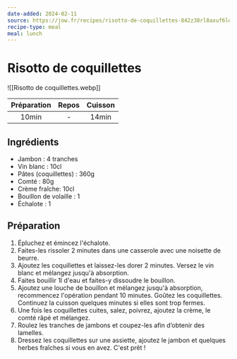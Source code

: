 ```yaml
---
date-added: 2024-02-11
source: https://jow.fr/recipes/risotto-de-coquillettes-842z38rl8axuf6ld0377
recipe-type: meal
meal: lunch
---
```


# Risotto de coquillettes

![[Risotto de coquillettes.webp]]

| Préparation | Repos | Cuisson |
|:-----------:|:-----:|:-------:|
|    10min    |   -   |  14min  |

## Ingrédients

- Jambon : 4 tranches
- Vin blanc : 10cl
- Pâtes (coquillettes) : 360g
- Comté : 80g
- Crème fraîche: 10cl
- Bouillon de volaille : 1
- Échalote : 1

## Préparation

1. Épluchez et émincez l'échalote.
2. Faites-les rissoler 2 minutes dans une casserole avec une noisette de beurre.
3. Ajoutez les coquillettes et laissez-les dorer 2 minutes. Versez le vin blanc et mélangez jusqu'à absorption.
4. Faites bouillir 1l d'eau et faites-y dissoudre le bouillon.
5. Ajoutez une louche de bouillon et mélangez jusqu'à absorption, recommencez l'opération pendant 10 minutes. Goûtez les coquillettes. Continuez la cuisson quelques minutes si elles sont trop fermes.
6. Une fois les coquillettes cuites, salez, poivrez, ajoutez la crème, le comté râpé et mélangez.
7. Roulez les tranches de jambons et coupez-les afin d’obtenir des lamelles.
8. Dressez les coquillettes sur une assiette, ajoutez le jambon et quelques herbes fraîches si vous en avez. C'est prêt !
